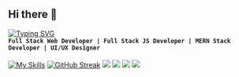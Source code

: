 ## Hi there 👋

<!--
**achrafdevl/achrafdevl** is a ✨ _special_ ✨ repository because its `README.md` (this file) appears on your GitHub profile.

Here are some ideas to get you started:

- 🔭 I’m currently working on ...
- 🌱 I’m currently learning ...
- 👯 I’m looking to collaborate on ...
- 🤔 I’m looking for help with ...
- 💬 Ask me about ...
- 📫 How to reach me: ...
- 😄 Pronouns: ...
- ⚡ Fun fact: ...
-->
[![Typing SVG](https://readme-typing-svg.herokuapp.com?font=Fira+Code&pause=1000&color=02F6F7&width=435&lines=Aymane+Mehdi)](https://git.io/typing-svg)<br>
**`Full Stack Web Developer | Full Stack JS Developer | MERN Stack Developer | UI/UX Designer`** 
<br><br>
[![My Skills](https://skillicons.dev/icons?i=github,git,html,css,js,ts,react,redux,nextjs,tailwind,bootstrap,sass,nodejs,express,figma,mongodb,xd,postman,graphql,netlify,docker,Flutter,npm,vite,vercel,wordpress,materialui,vue,vscode,stackoverflow,mysql,&perline=12)](https://skillicons.dev) [![GitHub Streak](https://github-readme-streak-stats.herokuapp.com?user=achrafdevl&theme=react&hide_border=true&border_radius=4&card_width=684)](https://git.io/streak-stats) ![](http://github-profile-summary-cards.vercel.app/api/cards/most-commit-language?username=achrafdevl&theme=react )
![](http://github-profile-summary-cards.vercel.app/api/cards/repos-per-language?username=achrafdevl&theme=react) ![](http://github-profile-summary-cards.vercel.app/api/cards/stats?username=achrafdevl&theme=react)
![](http://github-profile-summary-cards.vercel.app/api/cards/productive-time?username=achrafdevl&theme=react&utcOffset=8)

